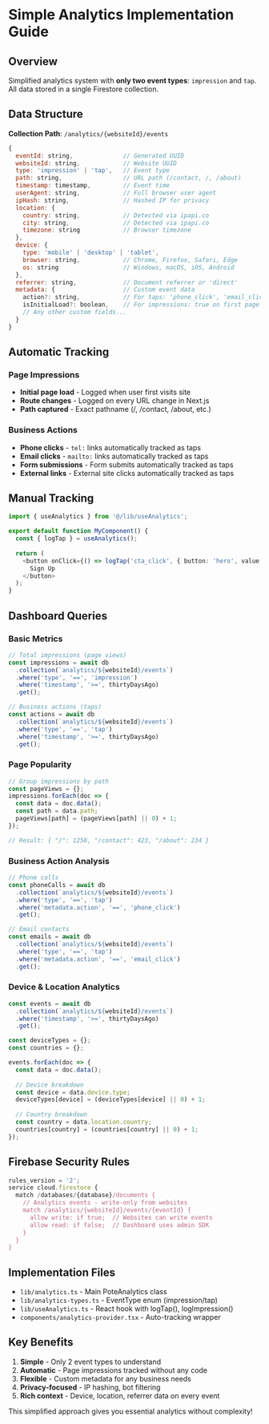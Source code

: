 # Simple Analytics Implementation Guide

## Overview

Simplified analytics system with **only two event types**: `impression` and `tap`. All data stored in a single Firestore collection.

## Data Structure

**Collection Path**: `/analytics/{websiteId}/events`

```javascript
{
  eventId: string,              // Generated UUID
  websiteId: string,            // Website UUID  
  type: 'impression' | 'tap',   // Event type
  path: string,                 // URL path (/contact, /, /about)
  timestamp: timestamp,         // Event time
  userAgent: string,            // Full browser user agent
  ipHash: string,               // Hashed IP for privacy
  location: {
    country: string,            // Detected via ipapi.co
    city: string,               // Detected via ipapi.co
    timezone: string            // Browser timezone
  },
  device: {
    type: 'mobile' | 'desktop' | 'tablet',
    browser: string,            // Chrome, Firefox, Safari, Edge
    os: string                  // Windows, macOS, iOS, Android
  },
  referrer: string,             // Document referrer or 'direct'
  metadata: {                   // Custom event data
    action?: string,            // For taps: 'phone_click', 'email_click', etc.
    isInitialLoad?: boolean,    // For impressions: true on first page load
    // Any other custom fields...
  }
}
```

## Automatic Tracking

### Page Impressions
- **Initial page load** - Logged when user first visits site
- **Route changes** - Logged on every URL change in Next.js
- **Path captured** - Exact pathname (/, /contact, /about, etc.)

### Business Actions
- **Phone clicks** - `tel:` links automatically tracked as taps
- **Email clicks** - `mailto:` links automatically tracked as taps  
- **Form submissions** - Form submits automatically tracked as taps
- **External links** - External site clicks automatically tracked as taps

## Manual Tracking

```typescript
import { useAnalytics } from '@/lib/useAnalytics';

export default function MyComponent() {
  const { logTap } = useAnalytics();
  
  return (
    <button onClick={() => logTap('cta_click', { button: 'hero', value: 'signup' })}>
      Sign Up
    </button>
  );
}
```

## Dashboard Queries

### Basic Metrics
```typescript
// Total impressions (page views) 
const impressions = await db
  .collection(`analytics/${websiteId}/events`)
  .where('type', '==', 'impression')
  .where('timestamp', '>=', thirtyDaysAgo)
  .get();

// Business actions (taps)
const actions = await db
  .collection(`analytics/${websiteId}/events`)
  .where('type', '==', 'tap')
  .where('timestamp', '>=', thirtyDaysAgo)
  .get();
```

### Page Popularity
```typescript
// Group impressions by path
const pageViews = {};
impressions.forEach(doc => {
  const data = doc.data();
  const path = data.path;
  pageViews[path] = (pageViews[path] || 0) + 1;
});

// Result: { "/": 1250, "/contact": 423, "/about": 234 }
```

### Business Action Analysis  
```typescript
// Phone calls
const phoneCalls = await db
  .collection(`analytics/${websiteId}/events`)
  .where('type', '==', 'tap')
  .where('metadata.action', '==', 'phone_click')
  .get();

// Email contacts
const emails = await db
  .collection(`analytics/${websiteId}/events`)
  .where('type', '==', 'tap')
  .where('metadata.action', '==', 'email_click')
  .get();
```

### Device & Location Analytics
```typescript
const events = await db
  .collection(`analytics/${websiteId}/events`)
  .where('timestamp', '>=', thirtyDaysAgo)
  .get();

const deviceTypes = {};
const countries = {};

events.forEach(doc => {
  const data = doc.data();
  
  // Device breakdown
  const device = data.device.type;
  deviceTypes[device] = (deviceTypes[device] || 0) + 1;
  
  // Country breakdown  
  const country = data.location.country;
  countries[country] = (countries[country] || 0) + 1;
});
```

## Firebase Security Rules

```javascript
rules_version = '2';
service cloud.firestore {
  match /databases/{database}/documents {
    // Analytics events - write-only from websites
    match /analytics/{websiteId}/events/{eventId} {
      allow write: if true;  // Websites can write events
      allow read: if false;  // Dashboard uses admin SDK
    }
  }
}
```

## Implementation Files

- `lib/analytics.ts` - Main PoteAnalytics class
- `lib/analytics-types.ts` - EventType enum (impression/tap)
- `lib/useAnalytics.ts` - React hook with logTap(), logImpression()
- `components/analytics-provider.tsx` - Auto-tracking wrapper

## Key Benefits

1. **Simple** - Only 2 event types to understand
2. **Automatic** - Page impressions tracked without any code
3. **Flexible** - Custom metadata for any business needs  
4. **Privacy-focused** - IP hashing, bot filtering
5. **Rich context** - Device, location, referrer data on every event

This simplified approach gives you essential analytics without complexity!